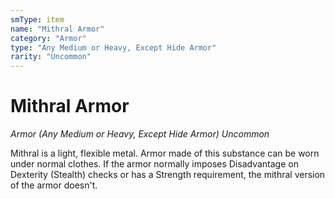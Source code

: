 ```yaml
---
smType: item
name: "Mithral Armor"
category: "Armor"
type: "Any Medium or Heavy, Except Hide Armor"
rarity: "Uncommon"
---
```


# Mithral Armor
*Armor (Any Medium or Heavy, Except Hide Armor) Uncommon*

Mithral is a light, flexible metal. Armor made of this substance can be worn under normal clothes. If the armor normally imposes Disadvantage on Dexterity (Stealth) checks or has a Strength requirement, the mithral version of the armor doesn't.
